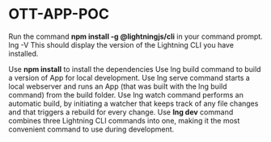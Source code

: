 # OTT-APP-POC

Run the command **npm install -g @lightningjs/cli** in your command prompt.
lng -V This should display the version of the Lightning CLI you have installed.

Use **npm install** to install the dependencies
Use lng build command to build a version of App for local development.
Use lng serve command starts a local webserver and runs an App (that was built with the lng build command) from the build folder.
Use lng watch command performs an automatic build, by initiating a watcher that keeps track of any file changes and that triggers a rebuild for every change.
Use **lng dev** command combines three Lightning CLI commands into one, making it the most convenient command to use during development.
